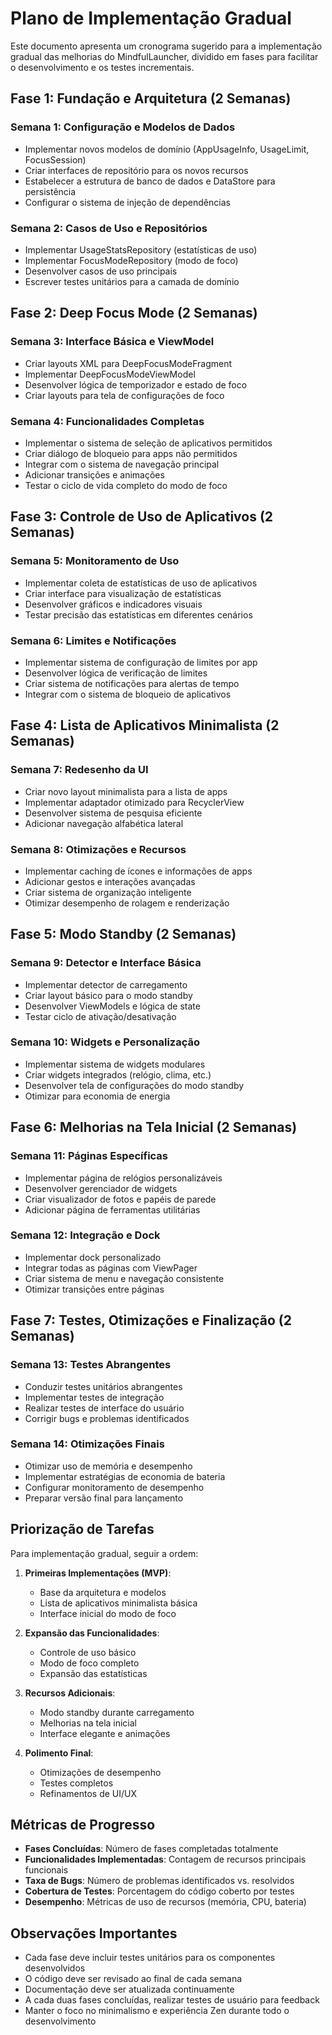 # Plano de Implementação Gradual

Este documento apresenta um cronograma sugerido para a implementação gradual das melhorias do MindfulLauncher, dividido em fases para facilitar o desenvolvimento e os testes incrementais.

## Fase 1: Fundação e Arquitetura (2 Semanas)

### Semana 1: Configuração e Modelos de Dados
- Implementar novos modelos de domínio (AppUsageInfo, UsageLimit, FocusSession)
- Criar interfaces de repositório para os novos recursos
- Estabelecer a estrutura de banco de dados e DataStore para persistência
- Configurar o sistema de injeção de dependências

### Semana 2: Casos de Uso e Repositórios
- Implementar UsageStatsRepository (estatísticas de uso)
- Implementar FocusModeRepository (modo de foco)
- Desenvolver casos de uso principais
- Escrever testes unitários para a camada de domínio

## Fase 2: Deep Focus Mode (2 Semanas)

### Semana 3: Interface Básica e ViewModel
- Criar layouts XML para DeepFocusModeFragment
- Implementar DeepFocusModeViewModel
- Desenvolver lógica de temporizador e estado de foco
- Criar layouts para tela de configurações de foco

### Semana 4: Funcionalidades Completas
- Implementar o sistema de seleção de aplicativos permitidos
- Criar diálogo de bloqueio para apps não permitidos
- Integrar com o sistema de navegação principal
- Adicionar transições e animações
- Testar o ciclo de vida completo do modo de foco

## Fase 3: Controle de Uso de Aplicativos (2 Semanas)

### Semana 5: Monitoramento de Uso
- Implementar coleta de estatísticas de uso de aplicativos
- Criar interface para visualização de estatísticas
- Desenvolver gráficos e indicadores visuais
- Testar precisão das estatísticas em diferentes cenários

### Semana 6: Limites e Notificações
- Implementar sistema de configuração de limites por app
- Desenvolver lógica de verificação de limites
- Criar sistema de notificações para alertas de tempo
- Integrar com o sistema de bloqueio de aplicativos

## Fase 4: Lista de Aplicativos Minimalista (2 Semanas)

### Semana 7: Redesenho da UI
- Criar novo layout minimalista para a lista de apps
- Implementar adaptador otimizado para RecyclerView
- Desenvolver sistema de pesquisa eficiente
- Adicionar navegação alfabética lateral

### Semana 8: Otimizações e Recursos
- Implementar caching de ícones e informações de apps
- Adicionar gestos e interações avançadas
- Criar sistema de organização inteligente
- Otimizar desempenho de rolagem e renderização

## Fase 5: Modo Standby (2 Semanas)

### Semana 9: Detector e Interface Básica
- Implementar detector de carregamento
- Criar layout básico para o modo standby
- Desenvolver ViewModels e lógica de state
- Testar ciclo de ativação/desativação

### Semana 10: Widgets e Personalização
- Implementar sistema de widgets modulares
- Criar widgets integrados (relógio, clima, etc.)
- Desenvolver tela de configurações do modo standby
- Otimizar para economia de energia

## Fase 6: Melhorias na Tela Inicial (2 Semanas)

### Semana 11: Páginas Específicas
- Implementar página de relógios personalizáveis
- Desenvolver gerenciador de widgets
- Criar visualizador de fotos e papéis de parede
- Adicionar página de ferramentas utilitárias

### Semana 12: Integração e Dock
- Implementar dock personalizado
- Integrar todas as páginas com ViewPager
- Criar sistema de menu e navegação consistente
- Otimizar transições entre páginas

## Fase 7: Testes, Otimizações e Finalização (2 Semanas)

### Semana 13: Testes Abrangentes
- Conduzir testes unitários abrangentes
- Implementar testes de integração
- Realizar testes de interface do usuário
- Corrigir bugs e problemas identificados

### Semana 14: Otimizações Finais
- Otimizar uso de memória e desempenho
- Implementar estratégias de economia de bateria
- Configurar monitoramento de desempenho
- Preparar versão final para lançamento

## Priorização de Tarefas

Para implementação gradual, seguir a ordem:

1. **Primeiras Implementações (MVP)**:
   - Base da arquitetura e modelos
   - Lista de aplicativos minimalista básica
   - Interface inicial do modo de foco

2. **Expansão das Funcionalidades**:
   - Controle de uso básico
   - Modo de foco completo
   - Expansão das estatísticas
   
3. **Recursos Adicionais**:
   - Modo standby durante carregamento
   - Melhorias na tela inicial
   - Interface elegante e animações

4. **Polimento Final**:
   - Otimizações de desempenho
   - Testes completos
   - Refinamentos de UI/UX

## Métricas de Progresso

- **Fases Concluídas**: Número de fases completadas totalmente
- **Funcionalidades Implementadas**: Contagem de recursos principais funcionais
- **Taxa de Bugs**: Número de problemas identificados vs. resolvidos
- **Cobertura de Testes**: Porcentagem do código coberto por testes
- **Desempenho**: Métricas de uso de recursos (memória, CPU, bateria)

## Observações Importantes

- Cada fase deve incluir testes unitários para os componentes desenvolvidos
- O código deve ser revisado ao final de cada semana
- Documentação deve ser atualizada continuamente
- A cada duas fases concluídas, realizar testes de usuário para feedback
- Manter o foco no minimalismo e experiência Zen durante todo o desenvolvimento
